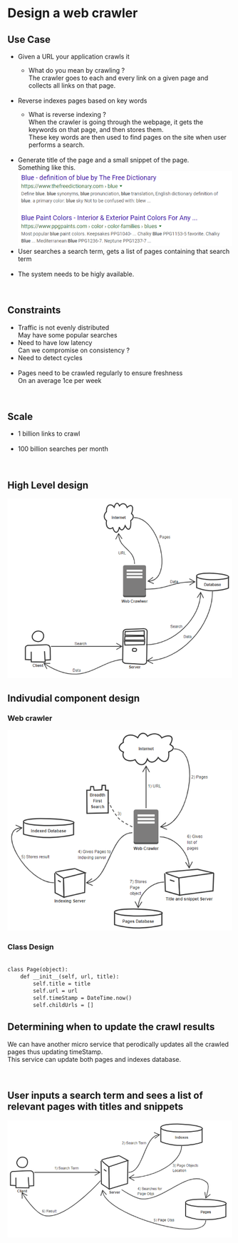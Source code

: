 <h1>Design a web crawler</h1>

<h2>Use Case</h2>
<ul>
<li>Given a URL your application crawls it</li>
<ul>
<li>What do you mean by crawling ?</li>
<content> The crawler goes to each and every link on a given page and collects all links on that page. </content>
</ul>
</br>

<li>Reverse indexes pages based on key words</li>
<ul>
<li> What is reverse indexing ?</li>
<content>
When the crawler is going through the webpage, it gets the keywords on that page, and then stores them.</br>
These key words are then used to find pages on the site when user performs a search.
</content>
</ul>
</br>

<li>Generate title of the page and a small snippet of the page.</li>
<content>
Something like this.</br>
<img src="img/TitleAndSnippet.PNG" />
</content>
</br>

<li>User searches a search term, gets a list of pages containing that search term</li>
</br>

<li>The system needs to be higly available.</li>
</ul>
</br>

<h2>Constraints</h2>
<ul>
<li>Traffic is not evenly distributed</li>
<content>May have some popular searches</content>
</br>

<li>Need to have low latency</li>
<content>Can we compromise on consistency ?</content>
</br>

<li>Need to detect cycles</li>
</br>

<li>Pages need to be crawled regularly to ensure freshness</li>
<content>On an average 1ce per week</content>
</ul>
</br>

<h2>Scale</h2>
<ul>
<li>1 billion links to crawl</li>
</br>

<li>100 billion searches per month</li>
</ul>
</br>

<h2>High Level design</h2>
<img src="img/HighLevelArchitecture.PNG" />
</br>

<h2>Indivudial component design</h2>
<h3>Web crawler</h3>
<img src="img/WebCrawler Component.PNG" />
</br>

<h3>Class Design</h3>
<pre><code>
class Page(object):
    def __init__(self, url, title):
        self.title = title
        self.url = url
        self.timeStamp = DateTime.now()
        self.childUrls = []
</code></pre>

<h2>Determining when to update the crawl results</h2>
<p>We can have another micro service that perodically updates all the crawled pages thus updating timeStamp.</br>
This service can update both pages and indexes database.
</p>
</br>

<h2>User inputs a search term and sees a list of relevant pages with titles and snippets</h2>
<img src="img/ClientServerInteraction.PNG" />
